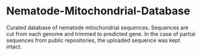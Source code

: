 # Nematode-Mitochondrial-Database
Curated database of nematode mitochondrial sequences.
Sequences are cut from each genome and trimmed to predicted gene.
In the case of partial sequences from public repositories, the uploaded sequence was kept intact.

